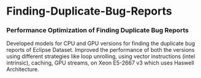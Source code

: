 # Finding-Duplicate-Bug-Reports
### Performance Optimization of Finding Duplicate Bug Reports
Developed models for CPU and GPU versions for finding the duplicate bug reports of Eclipse Dataset. Improved the performance of both the versions using different strategies like loop unrolling, using vector instructions (intel intrinsic), caching, GPU streams, on Xeon E5-2667 v3 which uses Haswell Architecture.
